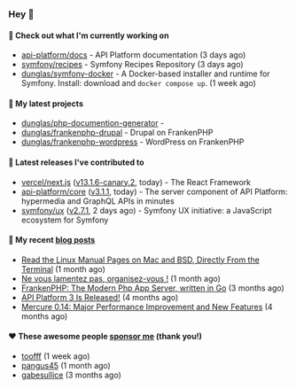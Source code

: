 ### Hey 👋

#### 👷 Check out what I'm currently working on

- [api-platform/docs](https://github.com/api-platform/docs) - API Platform documentation (3 days ago)
- [symfony/recipes](https://github.com/symfony/recipes) - Symfony Recipes Repository (3 days ago)
- [dunglas/symfony-docker](https://github.com/dunglas/symfony-docker) - A Docker-based installer and runtime for Symfony. Install: download and `docker compose up`. (1 week ago)

#### 🌱 My latest projects

- [dunglas/php-documention-generator](https://github.com/dunglas/php-documention-generator) - 
- [dunglas/frankenphp-drupal](https://github.com/dunglas/frankenphp-drupal) - Drupal on FrankenPHP
- [dunglas/frankenphp-wordpress](https://github.com/dunglas/frankenphp-wordpress) - WordPress on FrankenPHP

#### 🔭 Latest releases I've contributed to

- [vercel/next.js](https://github.com/vercel/next.js) ([v13.1.6-canary.2](https://github.com/vercel/next.js/releases/tag/v13.1.6-canary.2), today) - The React Framework
- [api-platform/core](https://github.com/api-platform/core) ([v3.1.1](https://github.com/api-platform/core/releases/tag/v3.1.1), today) - The server component of API Platform: hypermedia and GraphQL APIs in minutes
- [symfony/ux](https://github.com/symfony/ux) ([v2.7.1](https://github.com/symfony/ux/releases/tag/v2.7.1), 2 days ago) - Symfony UX initiative: a JavaScript ecosystem for Symfony

#### 📜 My recent [blog posts](https://dunglas.fr)

- [Read the Linux Manual Pages on Mac and BSD, Directly From the Terminal](https://dunglas.dev/2022/12/read-the-linux-manual-pages-on-mac-and-bsd-directly-from-the-terminal/) (1 month ago)
- [Ne vous lamentez pas, organisez-vous !](https://dunglas.dev/2022/12/ne-vous-lamentez-pas-organisez-vous/) (1 month ago)
- [FrankenPHP: The Modern Php App Server, written in Go](https://dunglas.dev/2022/10/frankenphp-the-modern-php-app-server-written-in-go/) (3 months ago)
- [API Platform 3 Is Released!](https://dunglas.dev/2022/09/api-platform-3-is-released/) (4 months ago)
- [Mercure 0.14: Major Performance Improvement and New Features](https://dunglas.dev/2022/09/mercure-0-14/) (4 months ago)

#### ❤️ These awesome people [sponsor me](https://github.com/sponsors/dunglas) (thank you!)

- [toofff](https://github.com/toofff) (1 week ago)
- [pangus45](https://github.com/pangus45) (1 month ago)
- [gabesullice](https://github.com/gabesullice) (3 months ago)
